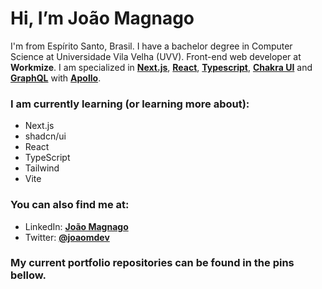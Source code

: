 # Hi, I’m João Magnago
I'm from Espírito Santo, Brasil. I have a bachelor degree in Computer Science at Universidade Vila Velha (UVV). Front-end web developer at **Workmize**. I am specialized in **[Next.js](https://nextjs.org/)**, **[React](https://reactjs.org/)**, **[Typescript](https://www.typescriptlang.org/)**, **[Chakra UI](https://chakra-ui.com/)** and **[GraphQL](https://graphql.org/)** with **[Apollo](https://www.apollographql.com/)**.

### I am currently learning (or learning more about):
* Next.js
* shadcn/ui
* React
* TypeScript
* Tailwind
* Vite

### You can also find me at:
* LinkedIn: **[João Magnago](https://www.linkedin.com/in/joaomagnago)**
* Twitter: **[@joaomdev](https://twitter.com/joaomdev)**

### My current portfolio repositories can be found in the pins bellow.
